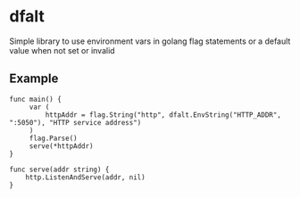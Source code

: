 # dfalt
Simple library to use environment vars in golang flag statements or a default value when not set or invalid

## Example
```
func main() {
     var (
     	 httpAddr = flag.String("http", dfalt.EnvString("HTTP_ADDR", ":5050"), "HTTP service address")
     )
     flag.Parse()
     serve(*httpAddr)
}

func serve(addr string) {
    http.ListenAndServe(addr, nil)
}
```
